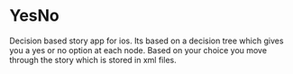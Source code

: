 # YesNo
Decision based story app for ios. Its based on a decision tree which gives you a yes or no option at each node.
Based on your choice you move through the story which is stored in xml files.
